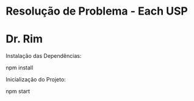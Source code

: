# Resolução de Problema - Each USP
# Dr. Rim

Instalação das Dependências:

npm install


Inicialização do Projeto:

npm start